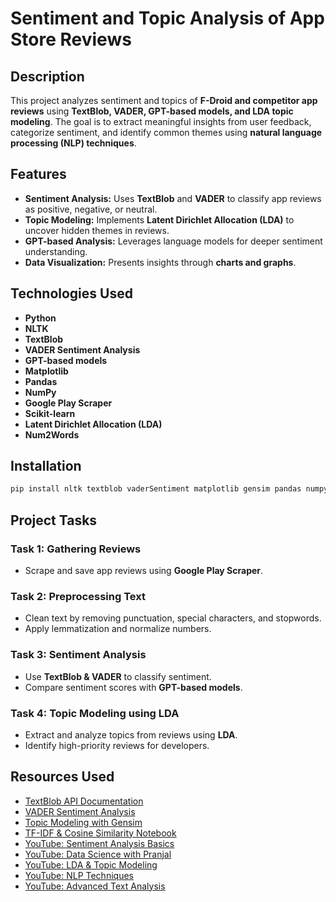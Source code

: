 # Sentiment and Topic Analysis of App Store Reviews

## Description

This project analyzes sentiment and topics of **F-Droid and competitor app reviews** using **TextBlob, VADER, GPT-based models, and LDA topic modeling**. The goal is to extract meaningful insights from user feedback, categorize sentiment, and identify common themes using **natural language processing (NLP) techniques**.

## Features

- **Sentiment Analysis:** Uses **TextBlob** and **VADER** to classify app reviews as positive, negative, or neutral.
- **Topic Modeling:** Implements **Latent Dirichlet Allocation (LDA)** to uncover hidden themes in reviews.
- **GPT-based Analysis:** Leverages language models for deeper sentiment understanding.
- **Data Visualization:** Presents insights through **charts and graphs**.

## Technologies Used

- **Python**
- **NLTK**
- **TextBlob**
- **VADER Sentiment Analysis**
- **GPT-based models**
- **Matplotlib**
- **Pandas**
- **NumPy**
- **Google Play Scraper**
- **Scikit-learn**
- **Latent Dirichlet Allocation (LDA)**
- **Num2Words**

## Installation

```bash
pip install nltk textblob vaderSentiment matplotlib gensim pandas numpy google-play-scraper scikit-learn num2words
```

## Project Tasks

### **Task 1: Gathering Reviews**

- Scrape and save app reviews using **Google Play Scraper**.

### **Task 2: Preprocessing Text**

- Clean text by removing punctuation, special characters, and stopwords.
- Apply lemmatization and normalize numbers.

### **Task 3: Sentiment Analysis**

- Use **TextBlob & VADER** to classify sentiment.
- Compare sentiment scores with **GPT-based models**.

### **Task 4: Topic Modeling using LDA**

- Extract and analyze topics from reviews using **LDA**.
- Identify high-priority reviews for developers.

## Resources Used

- [TextBlob API Documentation](https://textblob.readthedocs.io/en/dev/api_reference.html#textblob.blob.TextBlob.sentiment)
- [VADER Sentiment Analysis](https://github.com/cjhutto/vaderSentiment)
- [Topic Modeling with Gensim](https://www.machinelearningplus.com/nlp/topic-modeling-gensim-python/)
- [TF-IDF & Cosine Similarity Notebook](https://notebook.community/juanshishido/text-classification/notebooks/tfidf-cosine-similarity-stemmed)
- [YouTube: Sentiment Analysis Basics](https://www.youtube.com/watch?v=GVwjR6lkS6Q\&ab_channel=JiFacts)
- [YouTube: Data Science with Pranjal](https://www.youtube.com/watch?v=4GF-Knz9B10\&ab_channel=LearnDataSciencewithPranjal)
- [YouTube: LDA & Topic Modeling](https://www.youtube.com/watch?v=Alu_cCXNS-k\&t=528s\&ab_channel=ASLearning)
- [YouTube: NLP Techniques](https://www.youtube.com/watch?v=ZgyA1Q2ywbM\&ab_channel=YuhaoYang)
- [YouTube: Advanced Text Analysis](https://www.youtube.com/watch?v=DWJYZq_fQ2A\&ab_channel=ScottSullivan)

